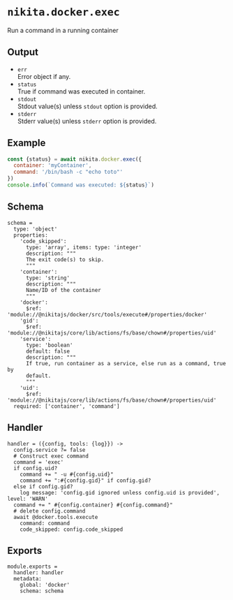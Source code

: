 
# `nikita.docker.exec`

Run a command in a running container

## Output

* `err`   
  Error object if any.   
* `status`   
  True if command was executed in container.
* `stdout`   
  Stdout value(s) unless `stdout` option is provided.   
* `stderr`   
  Stderr value(s) unless `stderr` option is provided.   

## Example

```js
const {status} = await nikita.docker.exec({
  container: 'myContainer',
  command: '/bin/bash -c "echo toto"'
})
console.info(`Command was executed: ${status}`)
```

## Schema

    schema =
      type: 'object'
      properties:
        'code_skipped':
          type: 'array', items: type: 'integer'
          description: """
          The exit code(s) to skip.
          """
        'container':
          type: 'string'
          description: """
          Name/ID of the container
          """
        'docker':
          $ref: 'module://@nikitajs/docker/src/tools/execute#/properties/docker'
        'gid':
          $ref: 'module://@nikitajs/core/lib/actions/fs/base/chown#/properties/uid'
        'service':
          type: 'boolean'
          default: false
          description: """
          If true, run container as a service, else run as a command, true by
          default.
          """
        'uid':
          $ref: 'module://@nikitajs/core/lib/actions/fs/base/chown#/properties/uid'
      required: ['container', 'command']

## Handler

    handler = ({config, tools: {log}}) ->
      config.service ?= false
      # Construct exec command
      command = 'exec'
      if config.uid?
        command += " -u #{config.uid}"
        command += ":#{config.gid}" if config.gid?
      else if config.gid?
        log message: 'config.gid ignored unless config.uid is provided', level: 'WARN'
      command += " #{config.container} #{config.command}"
      # delete config.command
      await @docker.tools.execute
        command: command
        code_skipped: config.code_skipped

## Exports

    module.exports =
      handler: handler
      metadata:
        global: 'docker'
        schema: schema
